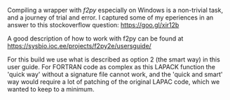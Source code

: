 Compiling a wrapper with *f2py* especially on Windows is a non-trivial task, and a journey of trial and error.  I captured some of my eperiences in an answer to this stockoverflow question: https://goo.gl/xir12b

A good description of how to work with f2py can be found at https://sysbio.ioc.ee/projects/f2py2e/usersguide/

For this build we use what is described as option 2 (the smart way) in this user guide. For FORTRAN code as complex as this LAPACK function the 'quick way' without a signature file cannot work, and the 'quick and smart' way would require a lot of patching of the original LAPAC code, which we wanted to keep to a minimum. 
